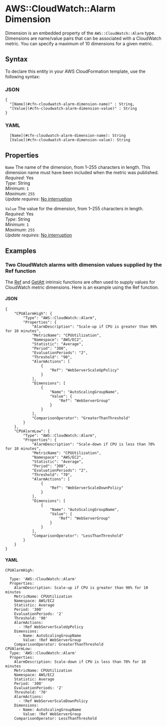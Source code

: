 # AWS::CloudWatch::Alarm Dimension<a name="aws-properties-cw-dimension"></a>

Dimension is an embedded property of the `AWS::CloudWatch::Alarm` type\. Dimensions are name/value pairs that can be associated with a CloudWatch metric\. You can specify a maximum of 10 dimensions for a given metric\.

## Syntax<a name="aws-properties-cw-dimension-syntax"></a>

To declare this entity in your AWS CloudFormation template, use the following syntax:

### JSON<a name="aws-properties-cw-dimension-syntax.json"></a>

```
{
  "[Name](#cfn-cloudwatch-alarm-dimension-name)" : String,
  "[Value](#cfn-cloudwatch-alarm-dimension-value)" : String
}
```

### YAML<a name="aws-properties-cw-dimension-syntax.yaml"></a>

```
  [Name](#cfn-cloudwatch-alarm-dimension-name): String
  [Value](#cfn-cloudwatch-alarm-dimension-value): String
```

## Properties<a name="aws-properties-cw-dimension-properties"></a>

`Name`  <a name="cfn-cloudwatch-alarm-dimension-name"></a>
The name of the dimension, from 1–255 characters in length\. This dimension name must have been included when the metric was published\.  
*Required*: Yes  
*Type*: String  
*Minimum*: `1`  
*Maximum*: `255`  
*Update requires*: [No interruption](https://docs.aws.amazon.com/AWSCloudFormation/latest/UserGuide/using-cfn-updating-stacks-update-behaviors.html#update-no-interrupt)

`Value`  <a name="cfn-cloudwatch-alarm-dimension-value"></a>
The value for the dimension, from 1–255 characters in length\.  
*Required*: Yes  
*Type*: String  
*Minimum*: `1`  
*Maximum*: `255`  
*Update requires*: [No interruption](https://docs.aws.amazon.com/AWSCloudFormation/latest/UserGuide/using-cfn-updating-stacks-update-behaviors.html#update-no-interrupt)

## Examples<a name="aws-properties-cw-dimension--examples"></a>

### Two CloudWatch alarms with dimension values supplied by the Ref function<a name="aws-properties-cw-dimension--examples--Two_CloudWatch_alarms_with_dimension_values_supplied_by_the_Ref_function"></a>

The [Ref](https://docs.aws.amazon.com/AWSCloudFormation/latest/UserGuide/intrinsic-function-reference-ref.html) and [GetAtt](https://docs.aws.amazon.com/AWSCloudFormation/latest/UserGuide/intrinsic-function-reference-getatt.html) intrinsic functions are often used to supply values for CloudWatch metric dimensions\. Here is an example using the Ref function\.

#### JSON<a name="aws-properties-cw-dimension--examples--Two_CloudWatch_alarms_with_dimension_values_supplied_by_the_Ref_function--json"></a>

```
{
    "CPUAlarmHigh": {
        "Type": "AWS::CloudWatch::Alarm",
        "Properties": {
            "AlarmDescription": "Scale-up if CPU is greater than 90% for 10 minutes",
            "MetricName": "CPUUtilization",
            "Namespace": "AWS/EC2",
            "Statistic": "Average",
            "Period": "300",
            "EvaluationPeriods": "2",
            "Threshold": "90",
            "AlarmActions": [
                {
                    "Ref": "WebServerScaleUpPolicy"
                }
            ],
            "Dimensions": [
                {
                    "Name": "AutoScalingGroupName",
                    "Value": {
                        "Ref": "WebServerGroup"
                    }
                }
            ],
            "ComparisonOperator": "GreaterThanThreshold"
        }
    },
    "CPUAlarmLow": {
        "Type": "AWS::CloudWatch::Alarm",
        "Properties": {
            "AlarmDescription": "Scale-down if CPU is less than 70% for 10 minutes",
            "MetricName": "CPUUtilization",
            "Namespace": "AWS/EC2",
            "Statistic": "Average",
            "Period": "300",
            "EvaluationPeriods": "2",
            "Threshold": "70",
            "AlarmActions": [
                {
                    "Ref": "WebServerScaleDownPolicy"
                }
            ],
            "Dimensions": [
                {
                    "Name": "AutoScalingGroupName",
                    "Value": {
                        "Ref": "WebServerGroup"
                    }
                }
            ],
            "ComparisonOperator": "LessThanThreshold"
        }
    }
}
```

#### YAML<a name="aws-properties-cw-dimension--examples--Two_CloudWatch_alarms_with_dimension_values_supplied_by_the_Ref_function--yaml"></a>

```
CPUAlarmHigh:

  Type: 'AWS::CloudWatch::Alarm'
  Properties:
    AlarmDescription: Scale-up if CPU is greater than 90% for 10 minutes
    MetricName: CPUUtilization
    Namespace: AWS/EC2
    Statistic: Average
    Period: '300'
    EvaluationPeriods: '2'
    Threshold: '90'
    AlarmActions:
      - !Ref WebServerScaleUpPolicy
    Dimensions:
      - Name: AutoScalingGroupName
        Value: !Ref WebServerGroup
    ComparisonOperator: GreaterThanThreshold
CPUAlarmLow:
  Type: 'AWS::CloudWatch::Alarm'
  Properties:
    AlarmDescription: Scale-down if CPU is less than 70% for 10 minutes
    MetricName: CPUUtilization
    Namespace: AWS/EC2
    Statistic: Average
    Period: '300'
    EvaluationPeriods: '2'
    Threshold: '70'
    AlarmActions:
      - !Ref WebServerScaleDownPolicy
    Dimensions:
      - Name: AutoScalingGroupName
        Value: !Ref WebServerGroup
    ComparisonOperator: LessThanThreshold